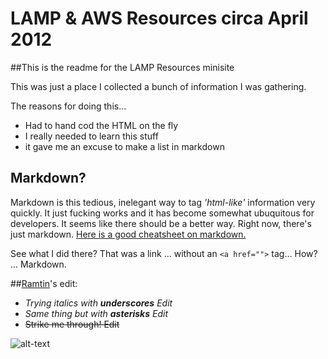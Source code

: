# LAMP & AWS Resources circa April 2012

##This is the readme for the LAMP Resources minisite

This was just a place I collected a bunch of information I was gathering.

The reasons for doing this...

  * Had to hand cod the HTML on the fly
  * I really needed to learn this stuff
  * it gave me an excuse to make a list in markdown


## Markdown?

Markdown is this tedious, inelegant way to tag *'html-like'* information very quickly. It just fucking works
and it has become somewhat ubuquitous for developers. It seems like there should be a better way.
Right now, there's just markdown. [Here is a good cheatsheet on markdown.](https://github.com/adam-p/markdown-here/wiki/Markdown-Cheatsheet)

See what I did there? That was a link ... without an `<a href="">` tag... How? ... Markdown.

##[Ramtin](http://github.com/morbidgames)'s edit:
* _Trying italics with **underscores** Edit_
* *Same thing but with __asterisks__ Edit*
* ~~Strike me through! Edit~~

![alt-text](https://avatars3.githubusercontent.com/u/7918069?v=3&s=460 "Morbid Games")